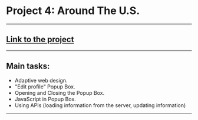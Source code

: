 # Project 4: Around The U.S.
____
## [Link to the project](https://aleksei-p.github.io/web_project_4/)
____
## Main tasks:
* Adaptive web design.
* "Edit profile" Popup Box.
* Opening and Closing the Popup Box.
* JavaScript in Popup Box.
* Using APIs (loading information from the server, updating information)
____

